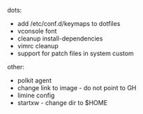 dots:
 - add /etc/conf.d/keymaps to dotfiles
 - vconsole font
 - cleanup install-dependencies
 - vimrc cleanup
 - support for patch files in system custom

other:
 - polkit agent
 - change link to image - do not point to GH
 - limine config
 - startxw - change dir to $HOME
